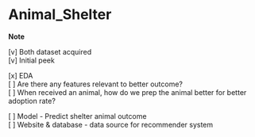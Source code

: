 # Animal_Shelter

**Note** 

[v] Both dataset acquired <br>
[v] Initial peek <br>

[x] EDA <br>
[ ] Are there any features relevant to better outcome? <br>
[ ] When received an animal, how do we prep the animal better for better adoption rate? <br>

[ ] Model - Predict shelter animal outcome <br>
[ ] Website & database - data source for recommender system <br>
